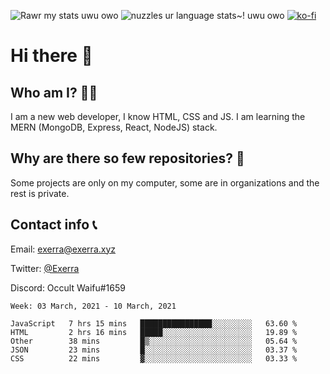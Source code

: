 ![Rawr my stats uwu owo](https://github-readme-stats.vercel.app/api?username=Exerra&show_icons=true&theme=buefy)
![nuzzles ur language stats~! uwu owo](https://github-readme-stats.vercel.app/api/top-langs/?username=Exerra&layout=compact)
[![ko-fi](https://www.ko-fi.com/img/githubbutton_sm.svg)](https://ko-fi.com/X8X130H96)
# Hi there 👋
## Who am I? 🙋‍♀️
I am a new web developer, I know HTML, CSS and JS. I am learning the MERN (MongoDB, Express, React, NodeJS) stack.
## Why are there so few repositories? 🤔
Some projects are only on my computer, some are in organizations and the rest is private.
## Contact info 📞
Email: [exerra@exerra.xyz](mailto:exerra@exerra.xyz)

Twitter: [@Exerra](https://twitter.com/exerra)

Discord: Occult Waifu#1659

<!--START_SECTION:waka-->
```text
Week: 03 March, 2021 - 10 March, 2021

JavaScript   7 hrs 15 mins   ████████████████░░░░░░░░░   63.60 % 
HTML         2 hrs 16 mins   █████░░░░░░░░░░░░░░░░░░░░   19.89 % 
Other        38 mins         █▒░░░░░░░░░░░░░░░░░░░░░░░   05.64 % 
JSON         23 mins         █░░░░░░░░░░░░░░░░░░░░░░░░   03.37 % 
CSS          22 mins         ▓░░░░░░░░░░░░░░░░░░░░░░░░   03.33 % 
```
<!--END_SECTION:waka-->

